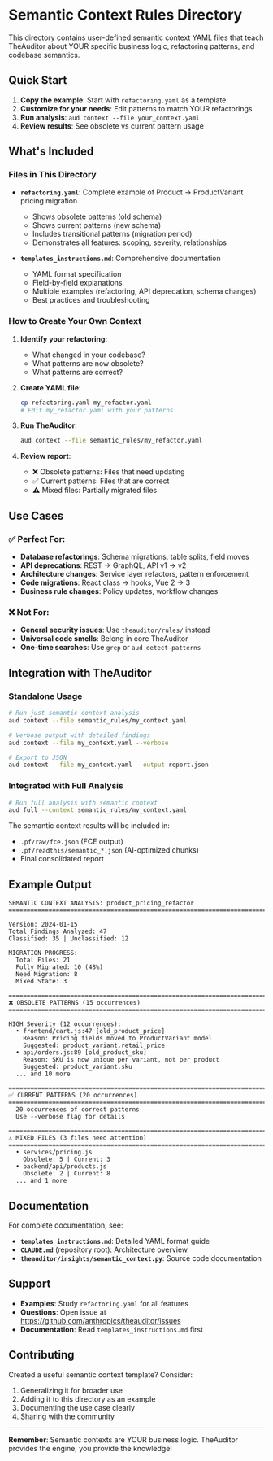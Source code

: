 # Semantic Context Rules Directory

This directory contains user-defined semantic context YAML files that teach TheAuditor about YOUR specific business logic, refactoring patterns, and codebase semantics.

## Quick Start

1. **Copy the example**: Start with `refactoring.yaml` as a template
2. **Customize for your needs**: Edit patterns to match YOUR refactorings
3. **Run analysis**: `aud context --file your_context.yaml`
4. **Review results**: See obsolete vs current pattern usage

## What's Included

### Files in This Directory

- **`refactoring.yaml`**: Complete example of Product → ProductVariant pricing migration
  - Shows obsolete patterns (old schema)
  - Shows current patterns (new schema)
  - Includes transitional patterns (migration period)
  - Demonstrates all features: scoping, severity, relationships

- **`templates_instructions.md`**: Comprehensive documentation
  - YAML format specification
  - Field-by-field explanations
  - Multiple examples (refactoring, API deprecation, schema changes)
  - Best practices and troubleshooting

### How to Create Your Own Context

1. **Identify your refactoring**:
   - What changed in your codebase?
   - What patterns are now obsolete?
   - What patterns are correct?

2. **Create YAML file**:
   ```bash
   cp refactoring.yaml my_refactor.yaml
   # Edit my_refactor.yaml with your patterns
   ```

3. **Run TheAuditor**:
   ```bash
   aud context --file semantic_rules/my_refactor.yaml
   ```

4. **Review report**:
   - ❌ Obsolete patterns: Files that need updating
   - ✅ Current patterns: Files that are correct
   - ⚠️ Mixed files: Partially migrated files

## Use Cases

### ✅ Perfect For:
- **Database refactorings**: Schema migrations, table splits, field moves
- **API deprecations**: REST → GraphQL, API v1 → v2
- **Architecture changes**: Service layer refactors, pattern enforcement
- **Code migrations**: React class → hooks, Vue 2 → 3
- **Business rule changes**: Policy updates, workflow changes

### ❌ Not For:
- **General security issues**: Use `theauditor/rules/` instead
- **Universal code smells**: Belong in core TheAuditor
- **One-time searches**: Use `grep` or `aud detect-patterns`

## Integration with TheAuditor

### Standalone Usage
```bash
# Run just semantic context analysis
aud context --file semantic_rules/my_context.yaml

# Verbose output with detailed findings
aud context --file my_context.yaml --verbose

# Export to JSON
aud context --file my_context.yaml --output report.json
```

### Integrated with Full Analysis
```bash
# Run full analysis with semantic context
aud full --context semantic_rules/my_context.yaml
```

The semantic context results will be included in:
- `.pf/raw/fce.json` (FCE output)
- `.pf/readthis/semantic_*.json` (AI-optimized chunks)
- Final consolidated report

## Example Output

```
SEMANTIC CONTEXT ANALYSIS: product_pricing_refactor
================================================================================

Version: 2024-01-15
Total Findings Analyzed: 47
Classified: 35 | Unclassified: 12

MIGRATION PROGRESS:
  Total Files: 21
  Fully Migrated: 10 (48%)
  Need Migration: 8
  Mixed State: 3

================================================================================
❌ OBSOLETE PATTERNS (15 occurrences)
================================================================================

HIGH Severity (12 occurrences):
  • frontend/cart.js:47 [old_product_price]
    Reason: Pricing fields moved to ProductVariant model
    Suggested: product_variant.retail_price
  • api/orders.js:89 [old_product_sku]
    Reason: SKU is now unique per variant, not per product
    Suggested: product_variant.sku
  ... and 10 more

================================================================================
✅ CURRENT PATTERNS (20 occurrences)
================================================================================
  20 occurrences of correct patterns
  Use --verbose flag for details

================================================================================
⚠️ MIXED FILES (3 files need attention)
================================================================================
  • services/pricing.js
    Obsolete: 5 | Current: 3
  • backend/api/products.js
    Obsolete: 2 | Current: 8
  ... and 1 more
```

## Documentation

For complete documentation, see:
- **`templates_instructions.md`**: Detailed YAML format guide
- **`CLAUDE.md`** (repository root): Architecture overview
- **`theauditor/insights/semantic_context.py`**: Source code documentation

## Support

- **Examples**: Study `refactoring.yaml` for all features
- **Questions**: Open issue at https://github.com/anthropics/theauditor/issues
- **Documentation**: Read `templates_instructions.md` first

## Contributing

Created a useful semantic context template? Consider:
1. Generalizing it for broader use
2. Adding it to this directory as an example
3. Documenting the use case clearly
4. Sharing with the community

---

**Remember**: Semantic contexts are YOUR business logic. TheAuditor provides the engine, you provide the knowledge!
